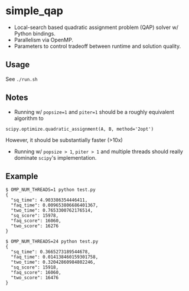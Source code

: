 # simple_qap

- Local-search based quadratic assignment problem (QAP) solver w/ Python bindings.
- Parallelism via OpenMP.
- Parameters to control tradeoff between runtime and solution quality.

## Usage

See `./run.sh`

## Notes

- Running w/ `popsize=1` and `piter=1` should be a roughly equivalent algorithm to
```
scipy.optimize.quadratic_assignment(A, B, method='2opt')
```

However, it should be substantially faster (>10x)

- Running w/ `popsize > 1`, `piter > 1` and multiple threads should really dominate `scipy`'s implementation.

## Example

```
$ OMP_NUM_THREADS=1 python test.py
{
  "sq_time": 4.903386354446411,
  "faq_time": 0.009653806686401367,
  "two_time": 0.7653300762176514,
  "sq_score": 15978,
  "faq_score": 16060,
  "two_score": 16276
}

$ OMP_NUM_THREADS=24 python test.py
{
  "sq_time": 0.3665273189544678,
  "faq_time": 0.014138460159301758,
  "two_time": 0.32042860984802246,
  "sq_score": 15918,
  "faq_score": 16060,
  "two_score": 16476
}
```